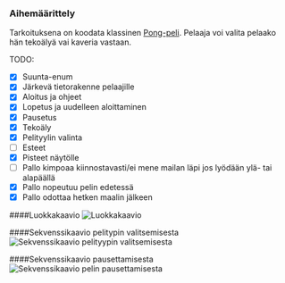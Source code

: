 ### Aihemäärittely

Tarkoituksena on koodata klassinen [Pong-peli](https://en.wikipedia.org/wiki/Pong).
Pelaaja voi valita pelaako hän tekoälyä vai kaveria vastaan.

TODO:
- [X] Suunta-enum
- [X] Järkevä tietorakenne pelaajille
- [X] Aloitus ja ohjeet
- [X] Lopetus ja uudelleen aloittaminen
- [X] Pausetus
- [X] Tekoäly
- [X] Pelityylin valinta
- [ ] Esteet
- [X] Pisteet näytölle
- [ ] Pallo kimpoaa kiinnostavasti/ei mene mailan läpi jos lyödään ylä- tai alapäällä
- [X] Pallo nopeutuu pelin edetessä
- [X] Pallo odottaa hetken maalin jälkeen

####Luokkakaavio
![Luokkakaavio](Pong_refaktoroinnin_jalkeen.png)

####Sekvenssikaavio pelitypin valitsemisesta
![Sekvenssikaavio pelityypin valitsemisesta](sekvenssikaavio_pelinvalinta.png)

####Sekvenssikaavio pausettamisesta
![Sekvenssikaavio pelin pausettamisesta](sekvenssikaavio_pausettaminen.png)
